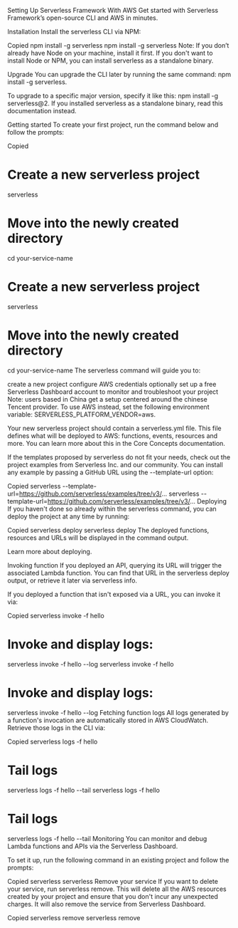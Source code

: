 Setting Up Serverless Framework With AWS
Get started with Serverless Framework’s open-source CLI and AWS in minutes.

Installation
Install the serverless CLI via NPM:


Copied
npm install -g serverless
npm install -g serverless
Note: If you don’t already have Node on your machine, install it first. If you don't want to install Node or NPM, you can install serverless as a standalone binary.

Upgrade
You can upgrade the CLI later by running the same command: npm install -g serverless.

To upgrade to a specific major version, specify it like this: npm install -g serverless@2. If you installed serverless as a standalone binary, read this documentation instead.

Getting started
To create your first project, run the command below and follow the prompts:


Copied
# Create a new serverless project
serverless

# Move into the newly created directory
cd your-service-name
# Create a new serverless project
serverless
 
# Move into the newly created directory
cd your-service-name
The serverless command will guide you to:

create a new project
configure AWS credentials
optionally set up a free Serverless Dashboard account to monitor and troubleshoot your project
Note: users based in China get a setup centered around the chinese Tencent provider. To use AWS instead, set the following environment variable: SERVERLESS_PLATFORM_VENDOR=aws.

Your new serverless project should contain a serverless.yml file. This file defines what will be deployed to AWS: functions, events, resources and more. You can learn more about this in the Core Concepts documentation.

If the templates proposed by serverless do not fit your needs, check out the project examples from Serverless Inc. and our community. You can install any example by passing a GitHub URL using the --template-url option:


Copied
serverless --template-url=https://github.com/serverless/examples/tree/v3/...
serverless --template-url=https://github.com/serverless/examples/tree/v3/...
Deploying
If you haven't done so already within the serverless command, you can deploy the project at any time by running:


Copied
serverless deploy
serverless deploy
The deployed functions, resources and URLs will be displayed in the command output.

Learn more about deploying.

Invoking function
If you deployed an API, querying its URL will trigger the associated Lambda function. You can find that URL in the serverless deploy output, or retrieve it later via serverless info.

If you deployed a function that isn't exposed via a URL, you can invoke it via:


Copied
serverless invoke -f hello

# Invoke and display logs:
serverless invoke -f hello --log
serverless invoke -f hello
 
# Invoke and display logs:
serverless invoke -f hello --log
Fetching function logs
All logs generated by a function's invocation are automatically stored in AWS CloudWatch. Retrieve those logs in the CLI via:


Copied
serverless logs -f hello

# Tail logs
serverless logs -f hello --tail
serverless logs -f hello
 
# Tail logs
serverless logs -f hello --tail
Monitoring
You can monitor and debug Lambda functions and APIs via the Serverless Dashboard.

To set it up, run the following command in an existing project and follow the prompts:


Copied
serverless
serverless
Remove your service
If you want to delete your service, run serverless remove. This will delete all the AWS resources created by your project and ensure that you don't incur any unexpected charges. It will also remove the service from Serverless Dashboard.


Copied
serverless remove
serverless remove